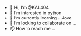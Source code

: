 - 👋 Hi, I’m @KAL404
- 👀 I’m interested in python 
- 🌱 I’m currently learning ...Java
- 💞️ I’m looking to collaborate on ...
- 📫 How to reach me ...

<!---
KAL404/KAL404 is a ✨ special ✨ repository because its `README.md` (this file) appears on your GitHub profile.
You can click the Preview link to take a look at your changes.
--->
